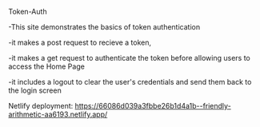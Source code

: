 Token-Auth

-This site demonstrates the basics of token authentication

-it makes a post request to recieve a token,

-it makes a get request to authenticate the token before allowing users to access the Home Page

-it includes a logout to clear the user's credentials and send them back to the login screen

Netlify deployment: 
https://66086d039a3fbbe26b1d4a1b--friendly-arithmetic-aa6193.netlify.app/

